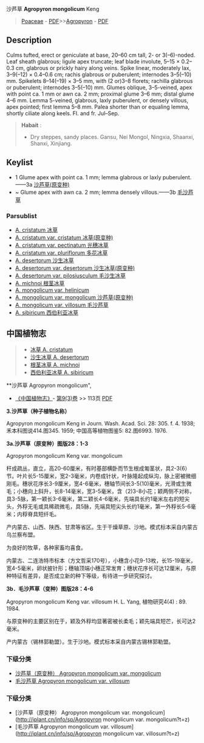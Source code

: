 沙芦草 **Agropyron mongolicum** Keng

> [Poaceae](http://www.iplant.cn/info/Poaceae?t=foc) - [PDF](http://www.iplant.cn/foc/pdf/Poaceae.pdf)>>[Agropyron](Agropyron-冰草属.md) - [PDF](http://www.iplant.cn/foc/pdf/Agropyron.pdf)

## Description

Culms tufted, erect or geniculate at base, 20–60 cm tall, 2- or 3(–6)-noded. Leaf sheath glabrous; ligule apex truncate; leaf blade involute, 5–15 × 0.2–0.3 cm, glabrous or prickly hairy along veins. Spike linear, moderately lax, 3–9(–12) × 0.4–0.6 cm; rachis glabrous or puberulent; internodes 3–5(–10) mm. Spikelets 8–14(–19) × 3–5 mm, with (2 or)3–8 florets; rachilla glabrous or puberulent; internodes 3–5(–10) mm. Glumes oblique, 3–5-veined, apex with point ca. 1 mm or awn ca. 2 mm; proximal glume 3–6 mm; distal glume 4–6 mm. Lemma 5-veined, glabrous, laxly puberulent, or densely villous, apex pointed; first lemma 5–8 mm. Palea shorter than or equaling lemma, shortly ciliate along keels. Fl. and fr. Jul–Sep.

> **Habait** : 
>* Dry steppes, sandy places. Gansu, Nei Mongol, Ningxia, Shaanxi, Shanxi, Xinjiang.

## Keylist

* 1 Glume apex with point ca. 1 mm; lemma glabrous or laxly puberulent.——3a [沙芦草(原变种)](Agropyron-mongolicum-var-mongolicum-沙芦草(原变种).md)
* ~ Glume apex with awn ca. 2 mm; lemma densely villous.——3b [毛沙芦草](Agropyron-mongolicum-var-villosum-毛沙芦草.md)

### Parsublist

* [A.  cristatum  冰草](Agropyron-cristatum-冰草.md)
* [A.  cristatum var. cristatum  冰草(原变种)](Agropyron-cristatum-var-cristatum-冰草(原变种).md)
* [A.  cristatum var. pectinatum  光穗冰草](Agropyron-cristatum-var-pectinatum-光穗冰草.md)
* [A.  cristatum var. pluriflorum  多花冰草](Agropyron-cristatum-var-pluriflorum-多花冰草.md)
* [A.  desertorum  沙生冰草](Agropyron-desertorum-沙生冰草.md)
* [A.  desertorum var. desertorum  沙生冰草(原变种)](Agropyron-desertorum-var-desertorum-沙生冰草(原变种).md)
* [A.  desertorum var. pilosiusculum  毛沙生冰草](Agropyron-desertorum-var-pilosiusculum-毛沙生冰草.md)
* [A.  michnoi  根茎冰草](Agropyron-michnoi-根茎冰草.md)
* [A.  mongolicum var. helinicum  ](Agropyron-mongolicum-var-helinicum-毛稃沙芦草.md)
* [A.  mongolicum var. mongolicum  沙芦草(原变种)](Agropyron-mongolicum-var-mongolicum-沙芦草(原变种).md)
* [A.  mongolicum var. villosum  毛沙芦草](Agropyron-mongolicum-var-villosum-毛沙芦草.md)
* [A.  sibiricum  西伯利亚冰草](Agropyron-sibiricum-西伯利亚冰草.md)

## 中国植物志

> * [冰草  A.  cristatum](Agropyron-cristatum-冰草.md)
> * [沙生冰草  A.  desertorum](Agropyron-desertorum-沙生冰草.md)
> * [根茎冰草  A.  michnoi](Agropyron-michnoi-根茎冰草.md)
> * [西伯利亚冰草  A.  sibiricum](Agropyron-sibiricum-西伯利亚冰草.md)

**沙芦草 Agropyron mongolicum",

* [《中国植物志》](http://www.iplant.cn/frps)- [第9(3)卷](http://www.iplant.cn/frps/vol/9(3)) >> 113页 [PDF](http://www.iplant.cn/frps/pdf/9(3)/113d.pdf)

**3.沙芦草（种子植物名称）**

Agropyron mongolicum Keng in Journ. Wash. Acad. Sci. 28: 305. f. 4. 1938; 禾本科图说414.图345. 1959; 中国高等植物图鉴5: 82.图6993. 1976.

**3a.沙芦草（原变种）图版28：1-3**

Agropyron mongolicum Keng var. mongolicum

秆成疏丛，直立，高20-60厘米，有时基部横卧而节生根成匍茎状，具2-3(6）节。叶片长5-15厘米，宽2-3毫米，内卷成针状，叶脉隆起成纵沟，脉上密被微细刚毛。穗状花序长3-9厘米，宽4-6毫米，穗轴节间长3-5(10)毫米，光滑或生微毛；小穗向上斜升，长8-14毫米，宽3-5毫米，含（2)3-8小花；颖两侧不对称，具3-5脉，第一颖长3-6毫米，第二颖长4-6毫米，先端具长约1毫米左右的短尖头，外稃无毛或具稀疏微毛，具5脉，先端具短尖头长约1毫米，第一外稃长5-6毫米；内稃脊具短纤毛。

产内蒙古、山西、陕西、甘肃等省区。生于干燥草原、沙地。模式标本采自内蒙古乌兰察布盟。

为良好的牧草，各种家畜均喜食。

内蒙古、二连浩特市标本（方文哲采170号），小穗含小花9-13枚，长15-19毫米，宽4-5毫米，卵状披针形；穗轴顶端小穗正常发育；穗状花序长可达12厘米，与原种特征有差异，是否成立新的种下等级，有待进一步研究探讨。

**3b．毛沙芦草（变种）图版28：4-6**

Agropyron mongolicum Keng var. villosum H. L. Yang, 植物研究4(4) : 89. 1984.

与原变种的主要区别在于，颖及外稃均显著密被长柔毛；颖先端具短芒，长可达2毫米。

产内蒙古（锡林郭勒盟）。生于沙地。模式标本采自内蒙古锡林郭勒盟。

### 下级分类
* [沙芦草（原变种）  Agropyron mongolicum var. mongolicum](Agropyron-mongolicum-var-mongolicum-沙芦草(原变种).md)
* [毛沙芦草  Agropyron mongolicum var. villosum](Agropyron-mongolicum-var-villosum-毛沙芦草.md)

### 下级分类
* [沙芦草（原变种）  Agropyron mongolicum var. mongolicum](http://iplant.cn/info/sp/Agropyron mongolicum var. mongolicum?t=z)
* [毛沙芦草  Agropyron mongolicum var. villosum](http://iplant.cn/info/sp/Agropyron mongolicum var. villosum?t=z)
